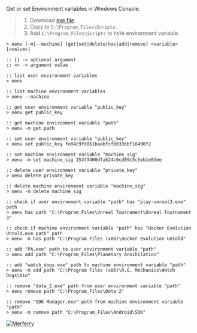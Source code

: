 ﻿Get or set Environment variables in Windows Console.
> 1. Download [exe file](https://raw.githubusercontent.com/winp/extra-bel/master/ecd.cmd).
> 2. Copy to `C:\Program_Files\Scripts`.
> 3. Add `C:\Program_Files\Scripts` to `PATH` environment variable.


```batch
> oenv [-m|--machine] [get|set|delete|has|add|remove] <variable> [<value>]

:: [] -> optional argument
:: <> -> argument value
```

```batch
:: list user environment variables
> oenv

:: list machine environment variables
> oenv --machine

:: get user environment variable "public_key"
> oenv get public_key

:: get machine environment variable "path"
> oenv -m get path

:: set user environment variable "public_key"
> oenv set public_key fe84c9fd861baabfcfb0336bf16490f2

:: set machine environment variable "machine_sig"
> oenv -m set machine_sig 253f3400dfa524c0cd89c5c5eb1e03ee

:: delete user environment variable "private_key"
> oenv delete private_key

:: delete machine environment variable "machine_sig"
> oenv -m delete machine_sig

:: check if user environment variable "path" has "play-unreal3.exe" path
> oenv has path "C:\Program_Files\Unreal Tournament\Unreal Tournament 3"

:: check if machine environment variable "path" has "Hacker Evolution Untold.exe path" path
> oenv -m has path "C:\Program Files (x86)\Hacker Evolution Untold"

:: add "PA.exe" path to user environment variable "path"
> oenv add path "C:\Program_Files\Planetary Annihilation"

:: add "watch_dogs.exe" path to machine environment variable "path"
> oenv -m add path "C:\Program Files (x86)\R.G. Mechanics\Watch Dogs\bin"

:: remove "dota_2.exe" path from user environment variable "path"
> oenv remove path "C:\Program_Files\Dota 2"

:: remove "SDK Manager.exe" path from machine environment variable "path"
> oenv -m remove path "C:\Program_Files\Android\SDK"
```


[![Merferry](https://i.imgur.com/pZjAAcb.jpg)](https://merferry.github.io)
